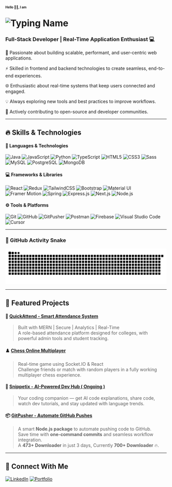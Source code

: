 <p align="left" style="display: flex; align-items: center;">
  <h1><p style="font-size: 10px; color:ffd5ab ; font-weight: bold; line-height: 40px;">Hello 👋🏻, I am</p>
  <img 
    src="https://readme-typing-svg.demolab.com?font=Fira+Code&weight=500&size=24&pause=1000&color=fce2c7&right=false&vCenter=true&width=250&height=40&lines=Jash+Gusani+!!" 
    alt="Typing Name" 
    style="vertical-align: middle;"
  /></h1>
</p>

### Full-Stack Developer | Real-Time Application Enthusiast 💻

🚀 Passionate about building scalable, performant, and user-centric web applications.  

⚡ Skilled in frontend and backend technologies to create seamless, end-to-end experiences.  

🌐 Enthusiastic about real-time systems that keep users connected and engaged.  

💡 Always exploring new tools and best practices to improve workflows.  

🤝 Actively contributing to open-source and developer communities.

---

## 🔥 Skills & Technologies

#### 🚀 Languages & Technologies
![Java](https://img.shields.io/badge/Java-red?style=for-the-badge&logo=openjdk&logoColor=white)
![JavaScript](https://img.shields.io/badge/JavaScript-fadf16?style=for-the-badge&logo=javascript&logoColor=black)
![Python](https://img.shields.io/badge/Python-071121?style=for-the-badge&logo=python&logoColor=white)
![TypeScript](https://img.shields.io/badge/TypeScript-3178C6?style=for-the-badge&logo=typescript&logoColor=white)
![HTML5](https://img.shields.io/badge/HTML5-E34F26?style=for-the-badge&logo=html5&logoColor=white)
![CSS3](https://img.shields.io/badge/CSS3-1572B6?style=for-the-badge&logo=css3&logoColor=white)
![Sass](https://img.shields.io/badge/Sass-CC6699?style=for-the-badge&logo=sass&logoColor=white)
![MySQL](https://img.shields.io/badge/MySQL-005C84?style=for-the-badge&logo=mysql&logoColor=white)
![PostgreSQL](https://img.shields.io/badge/PostgreSQL-336791?style=for-the-badge&logo=postgresql&logoColor=white)
![MongoDB](https://img.shields.io/badge/MongoDB-4EA94B?style=for-the-badge&logo=mongodb&logoColor=white)

#### 💻 Frameworks & Libraries
![React](https://img.shields.io/badge/React-61DAFB?style=for-the-badge&logo=react&logoColor=black)
![Redux](https://img.shields.io/badge/Redux-764ABC?style=for-the-badge&logo=redux&logoColor=white)
![TailwindCSS](https://img.shields.io/badge/TailwindCSS-803203?style=for-the-badge&logo=tailwind-css&logoColor=white)
![Bootstrap](https://img.shields.io/badge/Bootstrap-7952B3?style=for-the-badge&logo=bootstrap&logoColor=white)
![Material UI](https://img.shields.io/badge/MUI-007FFF?style=for-the-badge&logo=mui&logoColor=white)
![Framer Motion](https://img.shields.io/badge/Framer_Motion-fff870?style=for-the-badge&logo=framer&logoColor=white)
![Spring](https://img.shields.io/badge/Spring-6DB33F?style=for-the-badge&logo=spring&logoColor=white)
![Express.js](https://img.shields.io/badge/Express.js-000000?style=for-the-badge&logo=express&logoColor=white)
![Next.js](https://img.shields.io/badge/Next.js-000000?style=for-the-badge&logo=next.js&logoColor=white)
![Node.js](https://img.shields.io/badge/Node.js-3C873A?style=for-the-badge&logo=node.js&logoColor=white)


#### ⚙️ Tools & Platforms
![Git](https://img.shields.io/badge/Git-F05032?style=for-the-badge&logo=git&logoColor=white)
![GitHub](https://img.shields.io/badge/GitHub-181717?style=for-the-badge&logo=github&logoColor=white)
![GitPusher](https://img.shields.io/badge/GitPusher-4285F4?style=for-the-badge&logo=githubactions&logoColor=white)
![Postman](https://img.shields.io/badge/Postman-FF6C37?style=for-the-badge&logo=postman&logoColor=white)
![Firebase](https://img.shields.io/badge/Firebase-ff7b00?style=for-the-badge&logo=firebase&logoColor=black)
![Visual Studio Code](https://img.shields.io/badge/VS_Code-007ACC?style=for-the-badge&logo=visual-studio-code&logoColor=white)
![Cursor](https://img.shields.io/badge/Cursor-181717?style=for-the-badge&logo=cursor&logoColor=white)

---

### 🐍 GitHub Activity Snake

<p align="left">
  <picture>
    <source media="(prefers-color-scheme: dark)" srcset="https://raw.githubusercontent.com/Jashgusani123/Jashgusani123/output/github-snake-dark.svg" />
    <source media="(prefers-color-scheme: light)" srcset="https://raw.githubusercontent.com/Jashgusani123/Jashgusani123/output/github-snake.svg" />
    <img alt="github-snake" src="https://raw.githubusercontent.com/Jashgusani123/Jashgusani123/output/github-snake.svg" />
  </picture>
</p>

---

## 📌 Featured Projects

#### 🚀 [QuickAttend - Smart Attendance System](https://attendance-system-gold-six.vercel.app/)
> Built with MERN | Secure | Analytics | Real-Time  
> A role-based attendance platform designed for colleges, with powerful admin tools and student tracking.

#### ♟️ [Chess Online Multiplayer](https://chess-t0e4.onrender.com/)
> Real-time game using Socket.IO & React  
> Challenge friends or match with random players in a fully working multiplayer chess experience.

#### 🧠 [Snippetix - AI-Powered Dev Hub ( Ongoing )](https://github.com/Jashgusani123/Snippetix)
> Your coding companion — get AI code explanations, share code, watch dev tutorials, and stay updated with language trends.

#### 📦 [GitPusher - Automate GitHub Pushes](https://www.npmjs.com/package/@jashg91/gitpusher)
> A smart **Node.js package** to automate pushing code to GitHub.  
> Save time with **one-command commits** and seamless workflow integration.  
> A **473+ Downloader** in just 3 days, Currently **700+ Downloader** 🔥.
---
## 🔗 Connect With Me

[![LinkedIn](https://img.shields.io/badge/LinkedIn-blue?style=for-the-badge&logo=linkedin&logoColor=black)](https://www.linkedin.com/in/gusanijash91)    [![Portfolio](https://img.shields.io/badge/Portfolio-orange?style=for-the-badge&logo=about-dot-me&logoColor=white)](https://portfolio-m9cb.vercel.app/)
